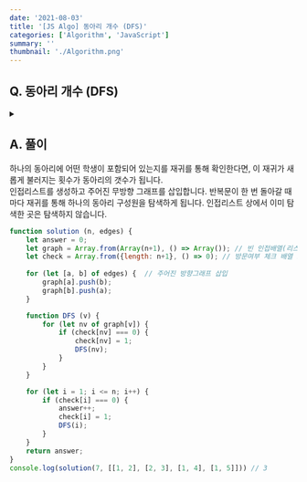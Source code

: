 ```yaml
---
date: '2021-08-03'
title: '[JS Algo] 동아리 개수 (DFS)'
categories: ['Algorithm', 'JavaScript']
summary: ''
thumbnail: './Algorithm.png'
---
```


## Q. 동아리 개수 (DFS)

<details>
<summary></summary>
<div markdown="1">       
1 부터 N 까지의 학생이 있습니다. 1번 학생과 2번 학생이 같은 동아리면 (1, 2) 와 같이 입력값이 주어집니다. (2, 3) 이 추가로 주어지면 1, 2, 3번 학생은 같은 동아리 입니다. 모든 학생이 동아리를 가지고 있다고 가정했을 때, 동아리의 개수를 구해 반환해야합니다.
</div>
</details>

## A. 풀이
하나의 동아리에 어떤 학생이 포함되어 있는지를 재귀를 통해 확인한다면, 이 재귀가 새롭게 불러지는 횟수가 동아리의 갯수가 됩니다. <br>
인접리스트를 생성하고 주어진 무방향 그래프를 삽입합니다. 반복문이 한 번 돌아갈 때마다 재귀를 통해 하나의 동아리 구성원을 탐색하게 됩니다. 인접리스트 상에서 이미 탐색한 곳은 탐색하지 않습니다. 

```javascript
function solution (n, edges) {
    let answer = 0;
    let graph = Array.from(Array(n+1), () => Array()); // 빈 인접배열(리스트) 초기화
    let check = Array.from({length: n+1}, () => 0); // 방문여부 체크 배열 초기화
    
    for (let [a, b] of edges) {  // 주어진 방향그래프 삽입
        graph[a].push(b);
        graph[b].push(a);
    }

    function DFS (v) {
        for (let nv of graph[v]) {
            if (check[nv] === 0) {
                check[nv] = 1;
                DFS(nv);
            }
        }
    }

    for (let i = 1; i <= n; i++) {
        if (check[i] === 0) {
            answer++;
            check[i] = 1;
            DFS(i);
        }
    }
    return answer;
}
console.log(solution(7, [[1, 2], [2, 3], [1, 4], [1, 5]])) // 3
```